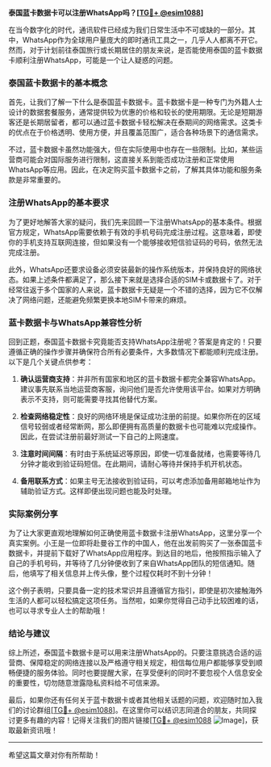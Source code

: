 **泰国蓝卡数据卡可以注册WhatsApp吗？[[TG💪+ @esim1088](https://t.me/s/esim1088)]**

在当今数字化的时代，通讯软件已经成为我们日常生活中不可或缺的一部分。其中，WhatsApp作为全球用户量庞大的即时通讯工具之一，几乎人人都离不开它。然而，对于计划前往泰国旅行或长期居住的朋友来说，是否能使用泰国的蓝卡数据卡顺利注册WhatsApp，可能是一个让人疑惑的问题。

### 泰国蓝卡数据卡的基本概念

首先，让我们了解一下什么是泰国蓝卡数据卡。蓝卡数据卡是一种专门为外籍人士设计的数据套餐服务，通常提供较为优惠的价格和较长的使用期限。无论是短期游客还是长期居留者，都可以通过蓝卡数据卡轻松解决在泰期间的网络需求。这类卡的优点在于价格透明、使用方便，并且覆盖范围广，适合各种场景下的通信需求。

不过，蓝卡数据卡虽然功能强大，但在实际使用中也存在一些限制。比如，某些运营商可能会对国际服务进行限制，这直接关系到能否成功注册和正常使用WhatsApp等应用。因此，在决定购买蓝卡数据卡之前，了解其具体功能和服务条款是非常重要的。

### 注册WhatsApp的基本要求

为了更好地解答大家的疑问，我们先来回顾一下注册WhatsApp的基本条件。根据官方规定，WhatsApp需要依赖于有效的手机号码完成注册过程。这意味着，即使你的手机支持互联网连接，但如果没有一个能够接收短信验证码的号码，依然无法完成注册。

此外，WhatsApp还要求设备必须安装最新的操作系统版本，并保持良好的网络状态。如果上述条件都满足了，那么接下来就是选择合适的SIM卡或数据卡了。对于经常往返于多个国家的人来说，蓝卡数据卡无疑是一个不错的选择，因为它不仅解决了网络问题，还能避免频繁更换本地SIM卡带来的麻烦。

### 蓝卡数据卡与WhatsApp兼容性分析

回到正题，泰国蓝卡数据卡究竟能否支持WhatsApp注册呢？答案是肯定的！只要遵循正确的操作步骤并确保符合所有必要条件，大多数情况下都能顺利完成注册。以下是几个关键点供参考：

1. **确认运营商支持**：并非所有国家和地区的蓝卡数据卡都完全兼容WhatsApp。建议事先联系当地运营商客服，询问他们是否允许使用该平台。如果对方明确表示不支持，则可能需要寻找其他替代方案。
   
2. **检查网络稳定性**：良好的网络环境是保证成功注册的前提。如果你所在的区域信号较弱或者经常断网，那么即便拥有高质量的数据卡也可能难以完成操作。因此，在尝试注册前最好测试一下自己的上网速度。
   
3. **注意时间间隔**：有时由于系统延迟等原因，即使一切准备就绪，也需要等待几分钟才能收到验证码短信。在此期间，请耐心等待并保持手机开机状态。
   
4. **备用联系方式**：如果主号无法接收到验证码，可以考虑添加备用邮箱地址作为辅助验证方式。这样即便出现问题也能及时处理。

### 实际案例分享

为了让大家更直观地理解如何正确使用蓝卡数据卡注册WhatsApp，这里分享一个真实案例。小王是一位即将赴曼谷工作的中国人，他在出发前购买了一张泰国蓝卡数据卡，并提前下载好了WhatsApp应用程序。到达目的地后，他按照指示输入了自己的手机号码，并等待了几分钟便收到了来自WhatsApp团队的短信通知。随后，他填写了相关信息并上传头像，整个过程仅耗时不到十分钟！

这个例子表明，只要具备一定的技术常识并且遵循官方指引，即使是初次接触海外生活的人都可以轻松搞定这项任务。当然啦，如果你觉得自己动手比较困难的话，也可以寻求专业人士的帮助哦！

### 结论与建议

综上所述，泰国蓝卡数据卡是可以用来注册WhatsApp的。只要注意挑选合适的运营商、保障稳定的网络连接以及严格遵守相关规定，相信每位用户都能够享受到顺畅便捷的服务体验。同时也要提醒大家，在享受便利的同时不要忽视个人信息安全的重要性，切勿随意泄露隐私资料给不可信来源。

最后，如果你还有任何关于蓝卡数据卡或者其他相关话题的问题，欢迎随时加入我们的讨论群组[[TG💪+ @esim1088](https://t.me/s/esim1088)]。在这里你可以结识志同道合的朋友，共同探讨更多有趣的内容！记得关注我们的图片链接[[TG💪+ @esim1088](https://t.me/s/esim1088) ![Image](https://i.postimg.cc/4NQfJmqS/Snipaste-2025-05-13-00-14-12.png)]，获取最新资讯哦！

--- 

希望这篇文章对你有所帮助！